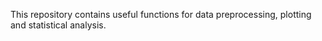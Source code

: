 This repository contains useful functions for data preprocessing, plotting and statistical analysis.
